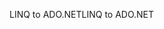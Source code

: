 <span data-ttu-id="14c13-101">LINQ to ADO.NET</span><span class="sxs-lookup"><span data-stu-id="14c13-101">LINQ to ADO.NET</span></span>